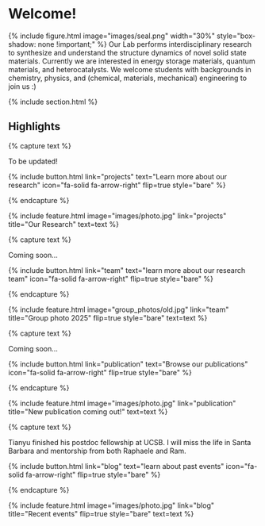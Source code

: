 ---
---

# Welcome!

{% include figure.html image="images/seal.png" width="30%" style="box-shadow: none !important;" %}
Our Lab performs interdisciplinary research to synthesize and understand the  structure dynamics of novel solid state materials. Currently we are interested in energy storage materials, quantum materials, and heterocatalysts. We welcome students with backgrounds in chemistry, physics, and (chemical, materials, mechanical) engineering to join us :)

{% include section.html %}

## Highlights

{% capture text %}

To be updated!

{%
  include button.html
  link="projects"
  text="Learn more about our research"
  icon="fa-solid fa-arrow-right"
  flip=true
  style="bare"
%}

{% endcapture %}

{%
  include feature.html
  image="images/photo.jpg"
  link="projects"
  title="Our Research"
  text=text
%}

{% capture text %}

Coming soon...

{%
  include button.html
  link="team"
  text="learn more about our research team"
  icon="fa-solid fa-arrow-right"
  flip=true
  style="bare"
%}

{% endcapture %}

{%
  include feature.html
  image="group_photos/old.jpg"
  link="team"
  title="Group photo 2025"
  flip=true
  style="bare"
  text=text
%}


{% capture text %}

Coming soon...

{%
  include button.html
  link="publication"
  text="Browse our publications"
  icon="fa-solid fa-arrow-right"
  flip=true
  style="bare"
%}

{% endcapture %}

{%
  include feature.html
  image="images/photo.jpg"
  link="publication"
  title="New publication coming out!"
  text=text
%}


{% capture text %}

Tianyu finished his postdoc fellowship at UCSB. I will miss the life in Santa Barbara and mentorship from both Raphaele and Ram.

{%
  include button.html
  link="blog"
  text="learn about past events"
  icon="fa-solid fa-arrow-right"
  flip=true
  style="bare"
%}

{% endcapture %}

{%
  include feature.html
  image="images/photo.jpg"
  link="blog"
  title="Recent events"
  flip=true
  style="bare"
  text=text
%}


